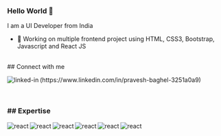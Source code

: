 ### Hello World 👋
I am a UI Developer from India
- 🔭 Working on multiple frontend project using HTML, CSS3, Bootstrap, Javascript and React JS

<br>
## Connect with me 
<p><img align="left" alt="linked-in" src="https://img.shields.io/badge/linkedin-%230077B5.svg?&style=for-the-badge&logo=linkedin&logoColor=white" /></p>
<p>(https://www.linkedin.com/in/pravesh-baghel-3251a0a9)</p>

<br>
<h3>## Expertise</h3>

<span><img align="left" alt="react" src="https://img.shields.io/badge/-HTML-%23E34F26" /></span>
<span><img align="left" alt="" src="https://img.shields.io/badge/-CSS3-%231572B6" /></span>
<span><img align="left" alt="react" src="https://img.shields.io/badge/-BOOTSTRAP-%237952B3" /></span>
<span><img align="left" alt="react" src="https://img.shields.io/badge/-Git-%2361DAFB" /></span>
<span><img align="left" alt="react" src="https://img.shields.io/badge/-FOUNDATION-%231F305F" /></span>
<span><img align="left" alt="react" src="https://img.shields.io/badge/-JAVSCRIPT-%23F7DF1E" /></span>
<span><img align="left" alt="react" src="https://img.shields.io/badge/-REACT-%2361DAFB" /></span>




<br>
<br>
